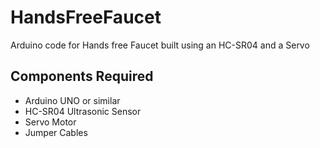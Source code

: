 # HandsFreeFaucet
Arduino code for Hands free Faucet built using an HC-SR04 and a Servo

## Components Required
- Arduino UNO or similar
- HC-SR04 Ultrasonic Sensor
- Servo Motor
- Jumper Cables
